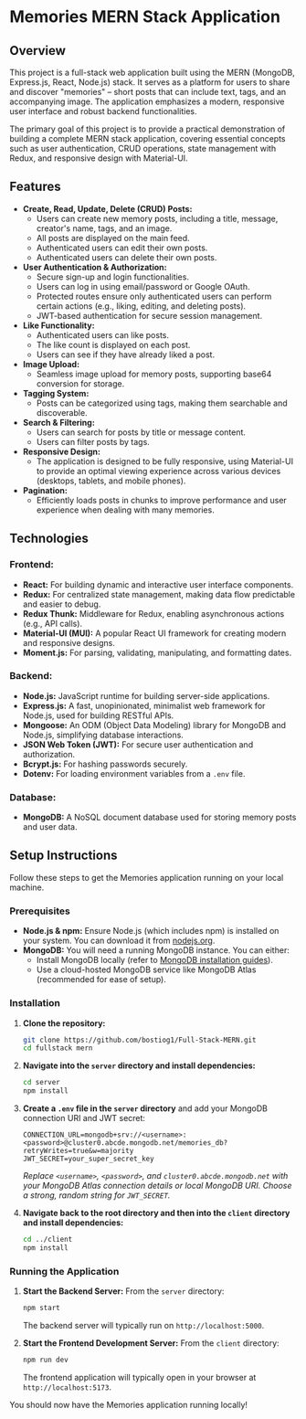# Memories MERN Stack Application

## Overview

This project is a full-stack web application built using the MERN (MongoDB, Express.js, React, Node.js) stack. It serves as a platform for users to share and discover "memories" – short posts that can include text, tags, and an accompanying image. The application emphasizes a modern, responsive user interface and robust backend functionalities.

The primary goal of this project is to provide a practical demonstration of building a complete MERN stack application, covering essential concepts such as user authentication, CRUD operations, state management with Redux, and responsive design with Material-UI.

## Features

* **Create, Read, Update, Delete (CRUD) Posts:**
    * Users can create new memory posts, including a title, message, creator's name, tags, and an image.
    * All posts are displayed on the main feed.
    * Authenticated users can edit their own posts.
    * Authenticated users can delete their own posts.
* **User Authentication & Authorization:**
    * Secure sign-up and login functionalities.
    * Users can log in using email/password or Google OAuth.
    * Protected routes ensure only authenticated users can perform certain actions (e.g., liking, editing, and deleting posts).
    * JWT-based authentication for secure session management.
* **Like Functionality:**
    * Authenticated users can like posts.
    * The like count is displayed on each post.
    * Users can see if they have already liked a post.
* **Image Upload:**
    * Seamless image upload for memory posts, supporting base64 conversion for storage.
* **Tagging System:**
    * Posts can be categorized using tags, making them searchable and discoverable.
* **Search & Filtering:**
    * Users can search for posts by title or message content.
    * Users can filter posts by tags.
* **Responsive Design:**
    * The application is designed to be fully responsive, using Material-UI to provide an optimal viewing experience across various devices (desktops, tablets, and mobile phones).
* **Pagination:**
    * Efficiently loads posts in chunks to improve performance and user experience when dealing with many memories.

## Technologies

### Frontend:

* **React:** For building dynamic and interactive user interface components.
* **Redux:** For centralized state management, making data flow predictable and easier to debug.
* **Redux Thunk:** Middleware for Redux, enabling asynchronous actions (e.g., API calls).
* **Material-UI (MUI):** A popular React UI framework for creating modern and responsive designs.
* **Moment.js:** For parsing, validating, manipulating, and formatting dates.

### Backend:

* **Node.js:** JavaScript runtime for building server-side applications.
* **Express.js:** A fast, unopinionated, minimalist web framework for Node.js, used for building RESTful APIs.
* **Mongoose:** An ODM (Object Data Modeling) library for MongoDB and Node.js, simplifying database interactions.
* **JSON Web Token (JWT):** For secure user authentication and authorization.
* **Bcrypt.js:** For hashing passwords securely.
* **Dotenv:** For loading environment variables from a `.env` file.

### Database:

* **MongoDB:** A NoSQL document database used for storing memory posts and user data.

## Setup Instructions

Follow these steps to get the Memories application running on your local machine.

### Prerequisites

* **Node.js & npm:** Ensure Node.js (which includes npm) is installed on your system. You can download it from [nodejs.org](https://nodejs.org/).
* **MongoDB:** You will need a running MongoDB instance. You can either:
    * Install MongoDB locally (refer to [MongoDB installation guides](https://docs.mongodb.com/manual/installation/)).
    * Use a cloud-hosted MongoDB service like MongoDB Atlas (recommended for ease of setup).

### Installation

1.  **Clone the repository:**
    ```bash
    git clone https://github.com/bostiog1/Full-Stack-MERN.git 
    cd fullstack mern 
    ```

2.  **Navigate into the `server` directory and install dependencies:**
    ```bash
    cd server
    npm install
    ```

3.  **Create a `.env` file in the `server` directory** and add your MongoDB connection URI and JWT secret:
    ```
    CONNECTION_URL=mongodb+srv://<username>:<password>@cluster0.abcde.mongodb.net/memories_db?retryWrites=true&w=majority
    JWT_SECRET=your_super_secret_key
    ```
    *Replace `<username>`, `<password>`, and `cluster0.abcde.mongodb.net` with your MongoDB Atlas connection details or local MongoDB URI.*
    *Choose a strong, random string for `JWT_SECRET`.*

4.  **Navigate back to the root directory and then into the `client` directory and install dependencies:**
    ```bash
    cd ../client
    npm install
    ```

### Running the Application

1.  **Start the Backend Server:**
    From the `server` directory:
    ```bash
    npm start
    ```
    The backend server will typically run on `http://localhost:5000`.

2.  **Start the Frontend Development Server:**
    From the `client` directory:
    ```bash
    npm run dev
    ```
    The frontend application will typically open in your browser at `http://localhost:5173`.

You should now have the Memories application running locally!
